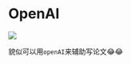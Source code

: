 # OpenAI

![](https://2.z.wiki/autoupload/20221209/IFYM.1854X1766-image.png)

貌似可以用`openAI`来辅助写论文😂😂
